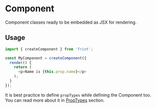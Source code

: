 # Component

Component classes ready to be embedded as JSX for rendering.

## Usage

```js
import { createComponent } from 'frint';

const MyComponent = createComponent({
  render() {
    return (
      <p>Name is {this.prop.name}</p>
    );
  }
});
```

It is best practice to define `propTypes` while defining the Component too. You can read more about it in [PropTypes](./PropTypes.md) section.
